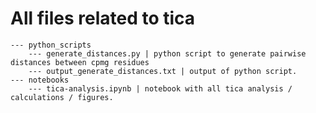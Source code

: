 # All files related to tica

	--- python_scripts
		--- generate_distances.py | python script to generate pairwise distances between cpmg residues 
		--- output_generate_distances.txt | output of python script. 
	--- notebooks
		--- tica-analysis.ipynb | notebook with all tica analysis / calculations / figures.

